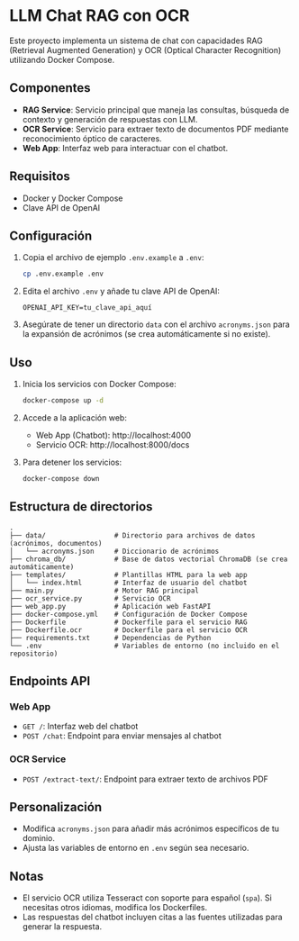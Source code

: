 # LLM Chat RAG con OCR

Este proyecto implementa un sistema de chat con capacidades RAG (Retrieval Augmented Generation) y OCR (Optical Character Recognition) utilizando Docker Compose.

## Componentes

- **RAG Service**: Servicio principal que maneja las consultas, búsqueda de contexto y generación de respuestas con LLM.
- **OCR Service**: Servicio para extraer texto de documentos PDF mediante reconocimiento óptico de caracteres.
- **Web App**: Interfaz web para interactuar con el chatbot.

## Requisitos

- Docker y Docker Compose
- Clave API de OpenAI

## Configuración

1. Copia el archivo de ejemplo `.env.example` a `.env`:
   ```bash
   cp .env.example .env
   ```

2. Edita el archivo `.env` y añade tu clave API de OpenAI:
   ```
   OPENAI_API_KEY=tu_clave_api_aquí
   ```

3. Asegúrate de tener un directorio `data` con el archivo `acronyms.json` para la expansión de acrónimos (se crea automáticamente si no existe).

## Uso

1. Inicia los servicios con Docker Compose:
   ```bash
   docker-compose up -d
   ```

2. Accede a la aplicación web:
   - Web App (Chatbot): http://localhost:4000
   - Servicio OCR: http://localhost:8000/docs

3. Para detener los servicios:
   ```bash
   docker-compose down
   ```

## Estructura de directorios

```
.
├── data/                 # Directorio para archivos de datos (acrónimos, documentos)
│   └── acronyms.json     # Diccionario de acrónimos
├── chroma_db/            # Base de datos vectorial ChromaDB (se crea automáticamente)
├── templates/            # Plantillas HTML para la web app
│   └── index.html        # Interfaz de usuario del chatbot
├── main.py               # Motor RAG principal
├── ocr_service.py        # Servicio OCR
├── web_app.py            # Aplicación web FastAPI
├── docker-compose.yml    # Configuración de Docker Compose
├── Dockerfile            # Dockerfile para el servicio RAG
├── Dockerfile.ocr        # Dockerfile para el servicio OCR
├── requirements.txt      # Dependencias de Python
└── .env                  # Variables de entorno (no incluido en el repositorio)
```

## Endpoints API

### Web App
- `GET /`: Interfaz web del chatbot
- `POST /chat`: Endpoint para enviar mensajes al chatbot

### OCR Service
- `POST /extract-text/`: Endpoint para extraer texto de archivos PDF

## Personalización

- Modifica `acronyms.json` para añadir más acrónimos específicos de tu dominio.
- Ajusta las variables de entorno en `.env` según sea necesario.

## Notas

- El servicio OCR utiliza Tesseract con soporte para español (`spa`). Si necesitas otros idiomas, modifica los Dockerfiles.
- Las respuestas del chatbot incluyen citas a las fuentes utilizadas para generar la respuesta.
